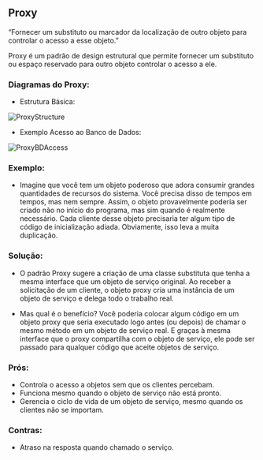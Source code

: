 ## Proxy
“Fornecer um substituto ou marcador da localização de outro objeto para controlar o acesso a esse objeto.”

Proxy é um padrão de design estrutural que permite fornecer um substituto ou espaço reservado para outro objeto controlar o acesso a ele.

### Diagramas do Proxy:
* Estrutura Básica:

![ProxyStructure](https://refactoring.guru/images/patterns/diagrams/proxy/structure.png)

* Exemplo Acesso ao Banco de Dados:

![ProxyBDAccess](https://brizeno.files.wordpress.com/2011/10/capturar.png)

### Exemplo:
 - Imagine que você tem um objeto poderoso que adora consumir grandes quantidades de recursos do sistema. Você precisa disso de tempos em tempos, mas nem sempre.
 Assim, o objeto provavelmente poderia ser criado não no início do programa, mas sim quando é realmente necessário. Cada cliente desse objeto precisaria ter algum tipo de código de inicialização adiada. Obviamente, isso leva a muita duplicação.

### Solução:
 - O padrão Proxy sugere a criação de uma classe substituta que tenha a mesma interface que um objeto de serviço original. Ao receber a solicitação de um cliente, o objeto proxy cria uma instância de um objeto de serviço e delega todo o trabalho real.

 - Mas qual é o benefício? Você poderia colocar algum código em um objeto proxy que seria executado logo antes (ou depois) de chamar o mesmo método em um objeto de serviço real. E graças à mesma interface que o proxy compartilha com o objeto de serviço, ele pode ser passado para qualquer código que aceite objetos de serviço.

### Prós:
 - Controla o acesso a objetos sem que os clientes percebam.
 - Funciona mesmo quando o objeto de serviço não está pronto.
 - Gerencia o ciclo de vida de um objeto de serviço, mesmo quando os clientes não se importam.


### Contras:
 - Atraso na resposta quando chamado o serviço.